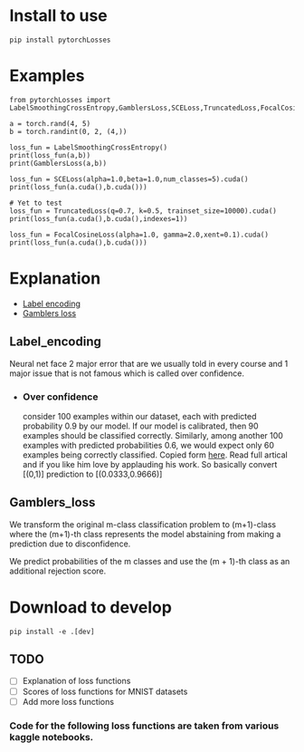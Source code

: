 # Install to use

```
pip install pytorchLosses
```



# Examples 

```
from pytorchLosses import  LabelSmoothingCrossEntropy,GamblersLoss,SCELoss,TruncatedLoss,FocalCosineLoss

a = torch.rand(4, 5)
b = torch.randint(0, 2, (4,))

loss_fun = LabelSmoothingCrossEntropy() 
print(loss_fun(a,b))
print(GamblersLoss(a,b))

loss_fun = SCELoss(alpha=1.0,beta=1.0,num_classes=5).cuda()
print(loss_fun(a.cuda(),b.cuda()))

# Yet to test
loss_fun = TruncatedLoss(q=0.7, k=0.5, trainset_size=10000).cuda()
print(loss_fun(a.cuda(),b.cuda(),indexes=1))

loss_fun = FocalCosineLoss(alpha=1.0, gamma=2.0,xent=0.1).cuda()
print(loss_fun(a.cuda(),b.cuda()))

```

# Explanation 
 - [Label encoding](#Label_encoding)
 - [Gamblers loss](#Gamblers_loss)

## Label_encoding
Neural net face 2 major error that are we usually told in every course and 1 major issue that is not famous which is called over confidence. 
- ### Over confidence 
  consider 100 examples within our dataset, each with predicted probability 0.9 by our model. If our model is calibrated, then 90 examples should be classified correctly. Similarly, among another 100 examples with predicted probabilities 0.6, we would expect only 60 examples being correctly classified. Copied form [here](https://towardsdatascience.com/what-is-label-smoothing-108debd7ef06). Read full artical and if you like him love by applauding his work.
  So basically convert [(0,1)] prediction to [(0.0333,0.9666)]

## Gamblers_loss
We transform the original m-class classification problem to (m+1)-class where the (m+1)-th class represents the model abstaining from making a prediction due to disconfidence. 

We predict probabilities of the m classes and use the (m + 1)-th class as an additional rejection score.

# Download to develop 

```
pip install -e .[dev]

```

## TODO

- [ ] Explanation of loss functions
- [ ] Scores of loss functions for MNIST datasets
- [ ] Add more loss functions 
### Code for the following loss functions are taken from various kaggle notebooks.
